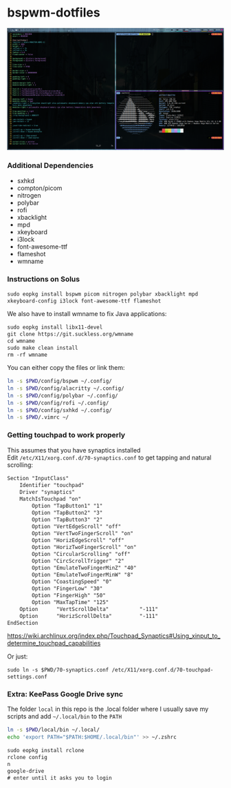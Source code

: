 # bspwm-dotfiles
![screenshot](screen0.png)
### Additional Dependencies
* sxhkd
* compton/picom
* nitrogen
* polybar
* rofi
* xbacklight
* mpd
* xkeyboard
* i3lock
* font-awesome-ttf
* flameshot
* wmname

### Instructions on Solus
```
sudo eopkg install bspwm picom nitrogen polybar xbacklight mpd xkeyboard-config i3lock font-awesome-ttf flameshot
```

We also have to install wmname to fix Java applications:
```
sudo eopkg install libx11-devel
git clone https://git.suckless.org/wmname
cd wmname
sudo make clean install
rm -rf wmname 
```

You can either copy the files or link them:
```sh
ln -s $PWD/config/bspwm ~/.config/
ln -s $PWD/config/alacritty ~/.config/
ln -s $PWD/config/polybar ~/.config/
ln -s $PWD/config/rofi ~/.config/
ln -s $PWD/config/sxhkd ~/.config/
ln -s $PWD/.vimrc ~/
```

### Getting touchpad to work properly
This assumes that you have synaptics installed  
Edit `/etc/X11/xorg.conf.d/70-synaptics.conf` to get tapping and natural scrolling:
```
Section "InputClass"
    Identifier "touchpad"
    Driver "synaptics"
    MatchIsTouchpad "on"
        Option "TapButton1" "1"
        Option "TapButton2" "3"
        Option "TapButton3" "2"
        Option "VertEdgeScroll" "off"
        Option "VertTwoFingerScroll" "on"
        Option "HorizEdgeScroll" "off"
        Option "HorizTwoFingerScroll" "on"
        Option "CircularScrolling" "off"
        Option "CircScrollTrigger" "2"
        Option "EmulateTwoFingerMinZ" "40"
        Option "EmulateTwoFingerMinW" "8"
        Option "CoastingSpeed" "0"
        Option "FingerLow" "30"
        Option "FingerHigh" "50"
        Option "MaxTapTime" "125"
	Option      "VertScrollDelta"          "-111"
	Option      "HorizScrollDelta"         "-111"
EndSection
```
https://wiki.archlinux.org/index.php/Touchpad_Synaptics#Using_xinput_to_determine_touchpad_capabilities

Or just:
```
sudo ln -s $PWD/70-synaptics.conf /etc/X11/xorg.conf.d/70-touchpad-settings.conf
```

### Extra: KeePass Google Drive sync
The folder `local` in this repo is the .local folder where I usually save my scripts and add `~/.local/bin` to the `PATH`  
```sh
ln -s $PWD/local/bin ~/.local/
echo 'export PATH="$PATH:$HOME/.local/bin"' >> ~/.zshrc
```

```
sudo eopkg install rclone
rclone config
n
google-drive
# enter until it asks you to login
```

